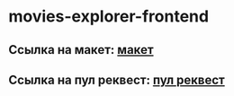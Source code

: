 # movies-explorer-frontend

## Ссылка на макет: **[макет](https://drive.google.com/drive/folders/1c-ToMGDnOVzNocbNd8shQxuc_N7huJUO?usp=sharing)**

## Ссылка на пул реквест: **[пул реквест](https://github.com/NatalyaG07/movies-explorer-frontend/pull/2)**

